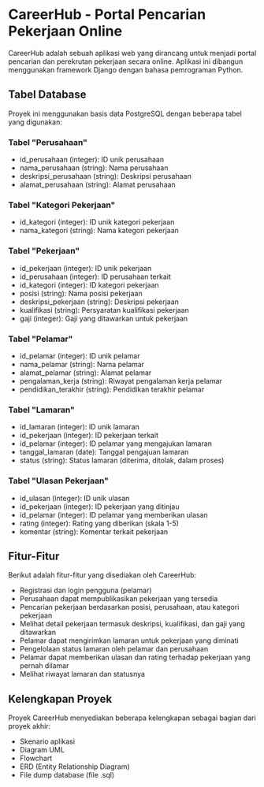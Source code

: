 # CareerHub - Portal Pencarian Pekerjaan Online

CareerHub adalah sebuah aplikasi web yang dirancang untuk menjadi portal pencarian dan perekrutan pekerjaan secara online. Aplikasi ini dibangun menggunakan framework Django dengan bahasa pemrograman Python.

## Tabel Database

Proyek ini menggunakan basis data PostgreSQL dengan beberapa tabel yang digunakan:

### Tabel "Perusahaan"

- id_perusahaan (integer): ID unik perusahaan
- nama_perusahaan (string): Nama perusahaan
- deskripsi_perusahaan (string): Deskripsi perusahaan
- alamat_perusahaan (string): Alamat perusahaan

### Tabel "Kategori Pekerjaan"

- id_kategori (integer): ID unik kategori pekerjaan
- nama_kategori (string): Nama kategori pekerjaan

### Tabel "Pekerjaan"

- id_pekerjaan (integer): ID unik pekerjaan
- id_perusahaan (integer): ID perusahaan terkait
- id_kategori (integer): ID kategori pekerjaan
- posisi (string): Nama posisi pekerjaan
- deskripsi_pekerjaan (string): Deskripsi pekerjaan
- kualifikasi (string): Persyaratan kualifikasi pekerjaan
- gaji (integer): Gaji yang ditawarkan untuk pekerjaan

### Tabel "Pelamar"

- id_pelamar (integer): ID unik pelamar
- nama_pelamar (string): Nama pelamar
- alamat_pelamar (string): Alamat pelamar
- pengalaman_kerja (string): Riwayat pengalaman kerja pelamar
- pendidikan_terakhir (string): Pendidikan terakhir pelamar

### Tabel "Lamaran"

- id_lamaran (integer): ID unik lamaran
- id_pekerjaan (integer): ID pekerjaan terkait
- id_pelamar (integer): ID pelamar yang mengajukan lamaran
- tanggal_lamaran (date): Tanggal pengajuan lamaran
- status (string): Status lamaran (diterima, ditolak, dalam proses)

### Tabel "Ulasan Pekerjaan"

- id_ulasan (integer): ID unik ulasan
- id_pekerjaan (integer): ID pekerjaan yang ditinjau
- id_pelamar (integer): ID pelamar yang memberikan ulasan
- rating (integer): Rating yang diberikan (skala 1-5)
- komentar (string): Komentar terkait pekerjaan

## Fitur-Fitur

Berikut adalah fitur-fitur yang disediakan oleh CareerHub:

- Registrasi dan login pengguna (pelamar)
- Perusahaan dapat mempublikasikan pekerjaan yang tersedia
- Pencarian pekerjaan berdasarkan posisi, perusahaan, atau kategori pekerjaan
- Melihat detail pekerjaan termasuk deskripsi, kualifikasi, dan gaji yang ditawarkan
- Pelamar dapat mengirimkan lamaran untuk pekerjaan yang diminati
- Pengelolaan status lamaran oleh pelamar dan perusahaan
- Pelamar dapat memberikan ulasan dan rating terhadap pekerjaan yang pernah dilamar
- Melihat riwayat lamaran dan statusnya

## Kelengkapan Proyek

Proyek CareerHub menyediakan beberapa kelengkapan sebagai bagian dari proyek akhir:

- Skenario aplikasi
- Diagram UML
- Flowchart
- ERD (Entity Relationship Diagram)
- File dump database (file .sql)


